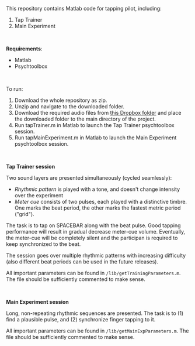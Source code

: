 This repository contains Matlab code for tapping pilot, including:  
1. Tap Trainer  
2. Main Experiment  
  
&nbsp;  
  
**Requirements**: 
 
* Matlab  
* Psychtoolbox

&nbsp;  

To run:  

1. Download the whole repository as zip. 
2. Unzip and navigate to the downloaded folder.  
3. Download the required audio files from [this Dropbox folder](https://www.dropbox.com/sh/58i2gvcdlvjhx4l/AADfmV1PQtJRGhu-gHYzC-WIa?dl=0) and place the downloaded folder to the main directory of the project.
4. Run tapTrainer.m in Matlab to launch the Tap Trainer psychtoolbox session. 
5. Run tapMainExperiment.m in Matlab to launch the Main Experiment psychtoolbox session.  




&nbsp;  

**Tap Trainer session**  

Two sound layers are presented simultaneously (cycled seamlessly):  
* *Rhythmic pattern* is played with a tone, and doesn't change intensity over the experiment  
* *Meter cue* consists of two pulses, each played with a distinctive timbre. One marks the beat period, the other marks the fastest metric period ("grid"). 
 
The task is to tap on SPACEBAR along with the beat pulse. Good tapping performance will result in gradual decrease meter-cue volume. Eventually, the meter-cue will be completely silent and the participan is required to keep synchronized to the beat. 

The session goes over multiple rhythmic patterns with increasing difficulty (also different beat periods can be used in the future releases).  

All important parameters can be found in `/lib/getTrainingParameters.m`. The file should be sufficiently commented to make sense. 


&nbsp;  

**Main Experiment session**  

Long, non-repeating rhythmic sequences are presented. The task is to (1) find a plausible pulse, and (2) synchronize finger tapping to it.  

All important parameters  can be found in `/lib/getMainExpParameters.m`. The file should be sufficiently commented to make sense.  






